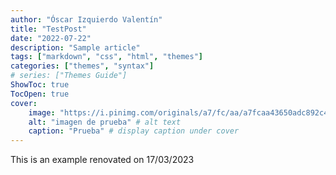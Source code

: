 ```yaml
---
author: "Óscar Izquierdo Valentín"
title: "TestPost"
date: "2022-07-22"
description: "Sample article"
tags: ["markdown", "css", "html", "themes"]
categories: ["themes", "syntax"]
# series: ["Themes Guide"]
ShowToc: true
TocOpen: true
cover:
    image: "https://i.pinimg.com/originals/a7/fc/aa/a7fcaa43650adc892c401956a08dc32a.jpg" # image path/url
    alt: "imagen de prueba" # alt text
    caption: "Prueba" # display caption under cover
---
```


This is an example renovated on 17/03/2023